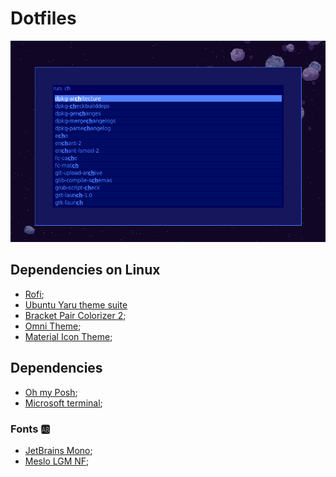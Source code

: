 
# Dotfiles

![Captura de tela](./img/printScreen_2021-12-25_22-00-08.png) 


## Dependencies on Linux

* [Rofi](https://github.com/davatorium/rofi);
* [Ubuntu Yaru theme suite](https://github.com/ubuntu/yaru)
* [Bracket Pair Colorizer 2](https://github.com/CoenraadS/Bracket-Pair-Colorizer-2);
* [Omni Theme](https://marketplace.visualstudio.com/items?itemName=rocketseat.theme-omni);
* [Material Icon Theme](https://marketplace.visualstudio.com/items?itemName=PKief.material-icon-theme);

## Dependencies


* [Oh my Posh](https://github.com/jandedobbeleer/oh-my-posh);
* [Microsoft terminal](https://github.com/microsoft/terminal);


### Fonts &#127374;

* [JetBrains Mono](https://github.com/JetBrains/JetBrainsMono);
* [Meslo LGM NF](https://github.com/ryanoasis/nerd-fonts/releases/);
